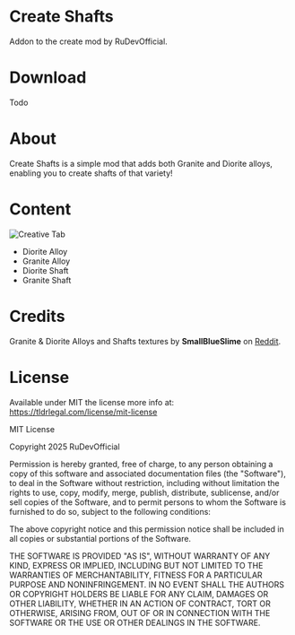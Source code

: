 
# Create Shafts

Addon to the create mod by RuDevOfficial.

# Download

Todo

# About

Create Shafts is a simple mod that adds both Granite and Diorite alloys, enabling you to create shafts of that variety!

# Content
![Creative Tab](https://i.imgur.com/O4tzyOs.png)

- Diorite Alloy
- Granite Alloy
- Diorite Shaft
- Granite Shaft

# Credits

Granite & Diorite Alloys and Shafts textures by **SmallBlueSlime** on [Reddit](https://www.reddit.com/user/SmallBlueSlime/).



# License

Available under MIT the license more info at: https://tldrlegal.com/license/mit-license

MIT License

Copyright 2025 RuDevOfficial

Permission is hereby granted, free of charge, to any person obtaining a copy of this software and associated documentation files (the "Software"), to deal in the Software without restriction, including without limitation the rights to use, copy, modify, merge, publish, distribute, sublicense, and/or sell copies of the Software, and to permit persons to whom the Software is furnished to do so, subject to the following conditions:

The above copyright notice and this permission notice shall be included in all copies or substantial portions of the Software.

THE SOFTWARE IS PROVIDED "AS IS", WITHOUT WARRANTY OF ANY KIND, EXPRESS OR IMPLIED, INCLUDING BUT NOT LIMITED TO THE WARRANTIES OF MERCHANTABILITY, FITNESS FOR A PARTICULAR PURPOSE AND NONINFRINGEMENT. IN NO EVENT SHALL THE AUTHORS OR COPYRIGHT HOLDERS BE LIABLE FOR ANY CLAIM, DAMAGES OR OTHER LIABILITY, WHETHER IN AN ACTION OF CONTRACT, TORT OR OTHERWISE, ARISING FROM, OUT OF OR IN CONNECTION WITH THE SOFTWARE OR THE USE OR OTHER DEALINGS IN THE SOFTWARE.